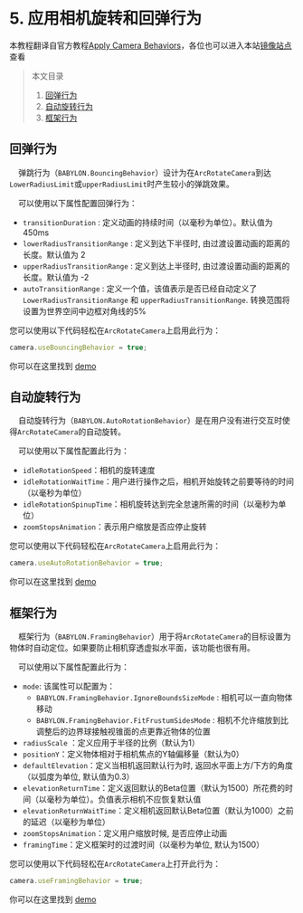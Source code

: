 # 5. 应用相机旋转和回弹行为

本教程翻译自官方教程[Apply Camera Behaviors](https://doc.babylonjs.com/how_to/camera_behaviors)，各位也可以进入本站[镜像站点](https://endoc.cnbabylon.com/how_to/camera_behaviors)查看

>本文目录
>1. [回弹行为](#1)
>2. [自动旋转行为](#2)
>3. [框架行为](#3)

## <span id='1'>回弹行为</span>

&nbsp;&nbsp;&nbsp;&nbsp;弹跳行为（`BABYLON.BouncingBehavior`）设计为在`ArcRotateCamera`到达`LowerRadiusLimit`或`upperRadiusLimit`时产生较小的弹跳效果。

&nbsp;&nbsp;&nbsp;&nbsp;可以使用以下属性配置回弹行为：

- `transitionDuration` : 定义动画的持续时间（以毫秒为单位）。默认值为450ms
- `lowerRadiusTransitionRange` : 定义到达下半径时, 由过渡设置动画的距离的长度。默认值为 2
- `upperRadiusTransitionRange` : 定义到达上半径时, 由过渡设置动画的距离的长度。默认值为 -2
- `autoTransitionRange` : 定义一个值，该值表示是否已经自动定义了 `LowerRadiusTransitionRange` 和 `upperRadiusTransitionRange`. 转换范围将设置为世界空间中边框对角线的5%

您可以使用以下代码轻松在`ArcRotateCamera`上启用此行为：


``` javascript
camera.useBouncingBehavior = true;
```

你可以在这里找到 [demo](https://www.babylonjs-playground.com/#6FBD14)  

## <span id='2'>自动旋转行为</span>

&nbsp;&nbsp;&nbsp;&nbsp;自动旋转行为（`BABYLON.AutoRotationBehavior`）是在用户没有进行交互时使得`ArcRotateCamera`的自动旋转。

&nbsp;&nbsp;&nbsp;&nbsp;可以使用以下属性配置此行为：

- `idleRotationSpeed`：相机的旋转速度
- `idleRotationWaitTime`：用户进行操作之后，相机开始旋转之前要等待的时间（以毫秒为单位）
- `idleRotationSpinupTime`：相机旋转达到完全怠速所需的时间（以毫秒为单位）
- `zoomStopsAnimation`：表示用户缩放是否应停止旋转
  
您可以使用以下代码轻松在`ArcRotateCamera`上启用此行为：

``` javascript
camera.useAutoRotationBehavior = true;
```

你可以在这里找到 [demo](https://www.babylonjs-playground.com/#6FBD14#1)


## <span id='3'>框架行为</span>

&nbsp;&nbsp;&nbsp;&nbsp;框架行为（`BABYLON.FramingBehavior`）用于将`ArcRotateCamera`的目标设置为物体时自动定位。如果要防止相机穿透虚拟水平面，该功能也很有用。

&nbsp;&nbsp;&nbsp;&nbsp;可以使用以下属性配置此行为：

+ `mode`: 该属性可以配置为：
    + `BABYLON.FramingBehavior.IgnoreBoundsSizeMode` : 相机可以一直向物体移动
    + `BABYLON.FramingBehavior.FitFrustumSidesMode` : 相机不允许缩放到比调整后的边界球接触视锥面的点更靠近物体的位置
+ `radiusScale` ：定义应用于半径的比例（默认为1）
+ `positionY`：定义物体相对于相机焦点的Y轴偏移量（默认为0）
+ `defaultElevation`：定义当相机返回默认行为时, 返回水平面上方/下方的角度 （以弧度为单位, 默认值为0.3）
+ `elevationReturnTime`：定义返回默认的Beta位置（默认为1500）所花费的时间（以毫秒为单位）。负值表示相机不应恢复默认值
+ `elevationReturnWaitTime`：定义相机返回默认Beta位置（默认为1000）之前的延迟（以毫秒为单位）
+ `zoomStopsAnimation`：定义用户缩放时候, 是否应停止动画
+ `framingTime`：定义框架时的过渡时间（以毫秒为单位, 默认为1500）

您可以使用以下代码轻松在`ArcRotateCamera`上打开此行为：

```JavaScript
camera.useFramingBehavior = true;
```

你可以在这里找到 [demo](https://www.babylonjs-playground.com/#6FBD14#2)